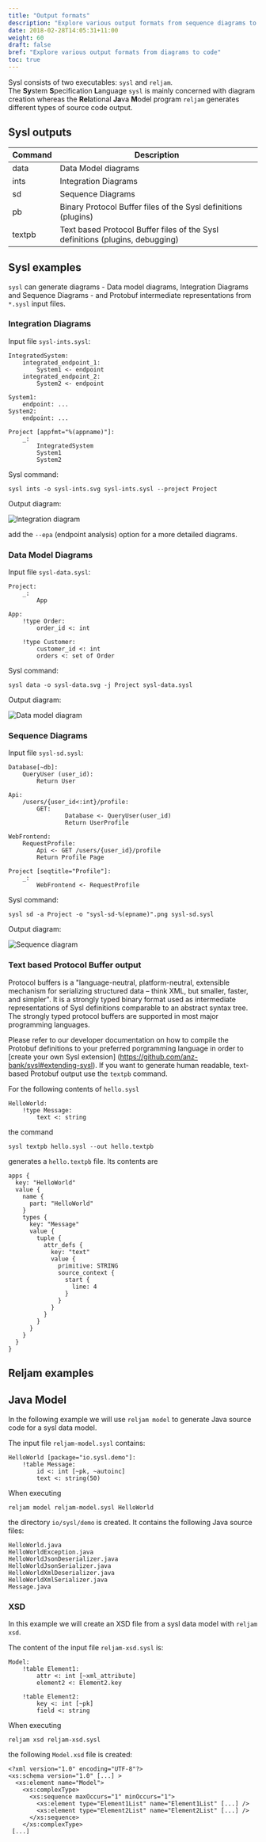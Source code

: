 ```yaml
---
title: "Output formats"
description: "Explore various output formats from sequence diagrams to Java code."
date: 2018-02-28T14:05:31+11:00
weight: 60
draft: false
bref: "Explore various output formats from diagrams to code"
toc: true
---
```


Sysl consists of two executables: `sysl` and `reljam`.</br> The **Sy**stem **S**pecification **L**anguage `sysl` is mainly concerned with diagram creation whereas the **Rel**ational **Ja**va **M**odel program `reljam` generates different types of source code output.

## Sysl outputs

| Command | Description |
|---------|-------------|
| data    | Data Model diagrams |
| ints    | Integration Diagrams |
| sd      | Sequence Diagrams |
| pb      | Binary Protocol Buffer files of the Sysl definitions (plugins)    |
| textpb  | Text based Protocol Buffer files of the Sysl definitions (plugins, debugging) |


## Sysl examples

`sysl` can generate diagrams - Data model diagrams, Integration Diagrams and Sequence Diagrams - and Protobuf intermediate representations from `*.sysl` input files.

### Integration Diagrams

Input file `sysl-ints.sysl`:

```
IntegratedSystem:
    integrated_endpoint_1:
        System1 <- endpoint
    integrated_endpoint_2:
        System2 <- endpoint

System1:
    endpoint: ...
System2:
    endpoint: ...

Project [appfmt="%(appname)"]:
    _:
        IntegratedSystem
        System1
        System2
```

Sysl command:

	sysl ints -o sysl-ints.svg sysl-ints.sysl --project Project

Output diagram:

![Integration diagram](/img/sysl/simple-sysl-ints.svg)

add the `--epa` (endpoint analysis) option for a more detailed diagrams.


### Data Model Diagrams

Input file `sysl-data.sysl`:

```
Project:
    _:
        App

App:
    !type Order:
        order_id <: int

    !type Customer:
        customer_id <: int
        orders <: set of Order
```

Sysl command:

	sysl data -o sysl-data.svg -j Project sysl-data.sysl

Output diagram:

![Data model diagram](/img/sysl/simple-sysl-data.svg)

### Sequence Diagrams

Input file `sysl-sd.sysl`:

```
Database[~db]:
    QueryUser (user_id):
        Return User

Api:
    /users/{user_id<:int}/profile:
        GET:
                Database <- QueryUser(user_id)
                Return UserProfile

WebFrontend:
    RequestProfile:
        Api <- GET /users/{user_id}/profile
        Return Profile Page

Project [seqtitle="Profile"]:
    _:
        WebFrontend <- RequestProfile
```

Sysl command:

	sysl sd -a Project -o "sysl-sd-%(epname)".png sysl-sd.sysl

Output diagram:

![Sequence diagram](/img/sysl/simple-sysl-sd.svg)

### Text based Protocol Buffer output
Protocol buffers is a "language-neutral, platform-neutral, extensible mechanism for serializing structured data – think XML, but smaller, faster, and simpler". It is a strongly typed binary format used as intermediate representations of Sysl definitions comparable to an abstract syntax tree. The strongly typed protocol buffers are supported in most major programming languages.

Please refer to our developer documentation on how to compile the Protobuf definitions to your preferred porgramming language in order to [create your own Sysl extension]
(https://github.com/anz-bank/sysl#extending-sysl). If you want to generate human readable, text-based Protobuf output use the `textpb` command.

For the following contents of `hello.sysl`

```
HelloWorld:
    !type Message:
        text <: string
```

the command

	sysl textpb hello.sysl --out hello.textpb

generates a `hello.textpb` file. Its contents are

```
apps {
  key: "HelloWorld"
  value {
    name {
      part: "HelloWorld"
    }
    types {
      key: "Message"
      value {
        tuple {
          attr_defs {
            key: "text"
            value {
              primitive: STRING
              source_context {
                start {
                  line: 4
                }
              }
            }
          }
        }
      }
    }
  }
}
```

## Reljam examples


## Java Model
In the following example we will use `reljam model` to generate Java source code for a sysl data model.

The input file `reljam-model.sysl` contains:

```
HelloWorld [package="io.sysl.demo"]:
    !table Message:
        id <: int [~pk, ~autoinc]
        text <: string(50)
```
When executing

    reljam model reljam-model.sysl HelloWorld

the directory `io/sysl/demo` is created. It contains the following Java source files:

    HelloWorld.java
    HelloWorldException.java
    HelloWorldJsonDeserializer.java
    HelloWorldJsonSerializer.java
    HelloWorldXmlDeserializer.java
    HelloWorldXmlSerializer.java
    Message.java

### XSD

In this example we will create an XSD file from a sysl data model with `reljam xsd`.

The content of the input file `reljam-xsd.sysl` is:

```
Model:
    !table Element1:
        attr <: int [~xml_attribute]
        element2 <: Element2.key

    !table Element2:
        key <: int [~pk]
        field <: string
```
When executing

    reljam xsd reljam-xsd.sysl

the following `Model.xsd` file is created:

```
<?xml version="1.0" encoding="UTF-8"?>
<xs:schema version="1.0" [...] >
  <xs:element name="Model">
    <xs:complexType>
      <xs:sequence maxOccurs="1" minOccurs="1">
        <xs:element type="Element1List" name="Element1List" [...] />
        <xs:element type="Element2List" name="Element2List" [...] />
      </xs:sequence>
    </xs:complexType>
 [...]
```



